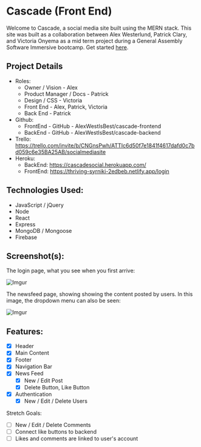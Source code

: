 # Cascade (Front End)
Welcome to Cascade, a social media site built using the MERN stack. This site was built as a collaboration between Alex Westerlund, Patrick Clary, and Victoria Onyema as a mid term project during a General Assembly Software Immersive bootcamp. Get started [here](https://thriving-syrniki-2edbeb.netlify.app/login).

## Project Details

* Roles:
  * Owner / Vision - Alex
  * Product Manager / Docs - Patrick
  * Design / CSS - Victoria
  * Front End - Alex, Patrick, Victoria
  * Back End - Patrick
* Github:
  * FrontEnd - GitHub - AlexWestIsBest/cascade-frontend
  * BackEnd - GitHub - AlexWestIsBest/cascade-backend
* Trello: https://trello.com/invite/b/CNGnsPwh/ATTIc6d50f7e1841f4617dafd0c7bd059c6e35BA25AB/socialmediasite
* Heroku: 
   * BackEnd:  https://cascadesocial.herokuapp.com/
   * FrontEnd: https://thriving-syrniki-2edbeb.netlify.app/login
   
## Technologies Used: 
- JavaScript / jQuery
- Node
- React
- Express 
- MongoDB / Mongoose
- Firebase

## Screenshot(s):
The login page, what you see when you first arrive:

![Imgur](https://i.imgur.com/LkfPJnX.png)

The newsfeed page, showing showing the content posted by users. In this image, the dropdown menu can also be seen:

![Imgur](https://i.imgur.com/yByX8LC.png)

## Features:
- [x] Header
- [x] Main Content
- [x] Footer
- [x] Navigation Bar
- [x] News Feed
  - [x] New / Edit Post
  - [x] Delete Button, Like Button
- [x] Authentication
  - [x] New / Edit / Delete Users

Stretch Goals:
- [ ] New / Edit / Delete Comments
- [ ] Connect like buttons to backend
- [ ] Likes and comments are linked to user's account
